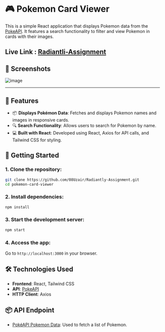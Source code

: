 # 🎮 Pokemon Card Viewer

This is a simple React application that displays Pokemon data from the [PokeAPI](https://pokeapi.co/). It features a search functionality to filter and view Pokemon in cards with their images.

## Live Link : [Radiantli-Assignment](https://uzer-radiantly-pokemon-assignment.netlify.app/) 


## 📸 Screenshots

![image](https://github.com/user-attachments/assets/81181024-1a25-4b49-8bfd-c905f87c4d4c)


---

## 🌟 Features
- 📦 **Displays Pokémon Data**: Fetches and displays Pokemon names and images in responsive cards.
- 🔍 **Search Functionality**: Allows users to search for Pokemon by name.
- 💻 **Built with React**: Developed using React, Axios for API calls, and Tailwind CSS for styling.

## 🚀 Getting Started

### 1. Clone the repository:
```bash
git clone https://github.com/08Uzair/Radiantly-Assignment.git
cd pokemon-card-viewer
```

### 2. Install dependencies:
```bash
npm install
```

### 3. Start the development server:
```bash
npm start
```

### 4. Access the app:
Go to `http://localhost:3000` in your browser.

## 🛠️ Technologies Used
- **Frontend**: React, Tailwind CSS
- **API**: [PokeAPI](https://pokeapi.co/)
- **HTTP Client**: Axios

## 📦 API Endpoint
- [PokéAPI Pokemon Data](https://pokeapi.co/api/v2/pokemon): Used to fetch a list of Pokemon.

